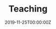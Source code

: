 ---
title: "Teaching"  # Add a page title.
summary: "All my teaching material."  # Add a page description.
date: "2019-11-25T00:00:00Z"  # Add today's date.
type: "widget_page"  # Page type is a Widget Page
---